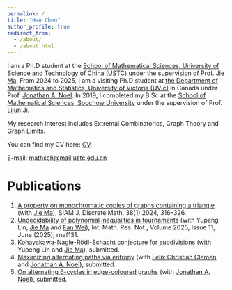 ```yaml
---
permalink: /
title: "Hao Chen"
author_profile: true
redirect_from: 
  - /about/
  - /about.html
---
```

I am a Ph.D student at the [School of Mathematical Sciences, University of Science and Technology of China (USTC)](https://math.ustc.edu.cn/main.htm) under the supervision of Prof. [Jie Ma](http://staff.ustc.edu.cn/~jiema/). From 2024 to 2025, I am a visiting Ph.D student at [the Department of Mathematics and Statistics, University of Victoria (UVic)](https://www.uvic.ca/science/math-statistics/) in Canada under Prof. [Jonathan A. Noel](https://jonathannoel.ca/). In 2019, I completed my B.Sc at the [School of Mathematical Sciences, Soochow University](https://math.suda.edu.cn/) under the supervision of Prof. [Lijun Ji](https://web.suda.edu.cn/jilijun/).

My research interest includes Extremal Combinatorics, Graph Theory and Graph Limits.

You can find my CV here: [CV](../assets/CV.pdf).

E-mail: mathsch@mail.ustc.edu.cn

Publications
======

1. [A property on monochromatic copies of graphs containing a triangle](https://epubs.siam.org/doi/abs/10.1137/23M1564894?journalCode=sjdmec) (with [Jie Ma](http://staff.ustc.edu.cn/~jiema/)), SIAM J. Discrete Math. 38(1) 2024, 316–326.
2. [Undecidability of polynomial inequalities in tournaments](https://academic.oup.com/imrn/article-abstract/2025/11/rnaf131/8145245?redirectedFrom=fulltext&login=false) (with Yupeng Lin, [Jie Ma](http://staff.ustc.edu.cn/~jiema/) and [Fan Wei](https://sites.google.com/view/fan-wei/home)), Int. Math. Res. Not., Volume 2025, Issue 11, June (2025), rnaf131.
3. [Kohayakawa-Nagle-Rödl-Schacht conjecture for subdivisions](https://arxiv.org/abs/2407.10861) (with Yupeng Lin and [Jie Ma](http://staff.ustc.edu.cn/~jiema/)), submitted.
4. [Maximizing alternating paths via entropy](https://arxiv.org/abs/2505.03903) (with [Felix Christian Clemen](https://sites.google.com/view/felix-christian-clemen/) and [Jonathan A. Noel](https://jonathannoel.ca/)), submitted.
5. [On alternating 6-cycles in edge-coloured graphs](https://arxiv.org/abs/2505.09809) (with [Jonathan A. Noel](https://jonathannoel.ca/)), submitted.

